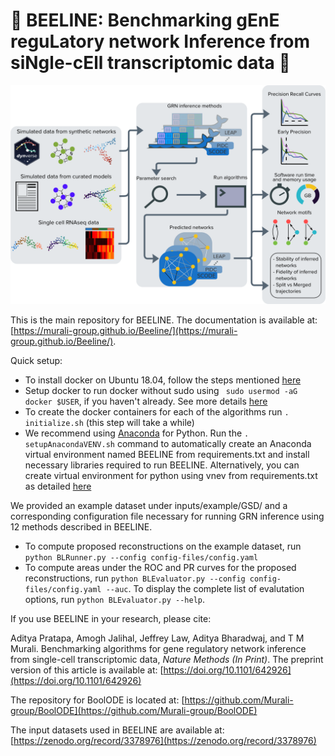 # :honeybee: BEELINE: Benchmarking gEnE reguLatory network Inference from siNgle-cEll transcriptomic data :honeybee:
![Overview of BEELINE](docs/figs/overview-graphic.png )

This is the main repository for BEELINE. The documentation is available at: [https://murali-group.github.io/Beeline/](https://murali-group.github.io/Beeline/).

Quick setup:
- To install docker on Ubuntu 18.04, follow the steps mentioned [here](https://www.digitalocean.com/community/tutorials/how-to-install-and-use-docker-on-ubuntu-18-04)
- Setup docker to run docker without sudo using ` sudo usermod -aG docker $USER`, if you haven't already. See more details [here](https://askubuntu.com/questions/477551/how-can-i-use-docker-without-sudo)
- To create the docker containers for each of the algorithms run `. initialize.sh` (this step will take a while)
- We recommend using [Anaconda](https://www.anaconda.com/) for Python. Run the `. setupAnacondaVENV.sh` command to automatically create an Anaconda virtual environment named BEELINE from requirements.txt and install necessary libraries required to run BEELINE. Alternatively, you can create virtual environment for python using vnev from requirements.txt as detailed [here](https://packaging.python.org/guides/installing-using-pip-and-virtual-environments/)

We provided an example dataset under inputs/example/GSD/ and a corresponding configuration file necessary for running GRN inference using 12 methods described in BEELINE. 
- To compute proposed reconstructions on the example dataset, run `python BLRunner.py --config config-files/config.yaml`
- To compute areas under the ROC and PR curves for the proposed reconstructions, run `python BLEvaluator.py --config config-files/config.yaml --auc`. To display the complete list of evalutation options, run `python BLEvaluator.py --help`.


If you use BEELINE in your research, please cite:

Aditya Pratapa, Amogh Jalihal, Jeffrey Law, Aditya Bharadwaj, and T M Murali. Benchmarking algorithms for gene regulatory network inference from single-cell transcriptomic data, _Nature Methods (In Print)_. The preprint version of this article is available at: [https://doi.org/10.1101/642926](https://doi.org/10.1101/642926)

The repository for BoolODE is located at: [https://github.com/Murali-group/BoolODE](https://github.com/Murali-group/BoolODE)

The input datasets used in BEELINE are available at: [https://zenodo.org/record/3378976](https://zenodo.org/record/3378976)

